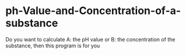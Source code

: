 # ph-Value-and-Concentration-of-a-substance
Do you want to calculate A: the pH value or B: the concentration of the substance, then this program is for you
